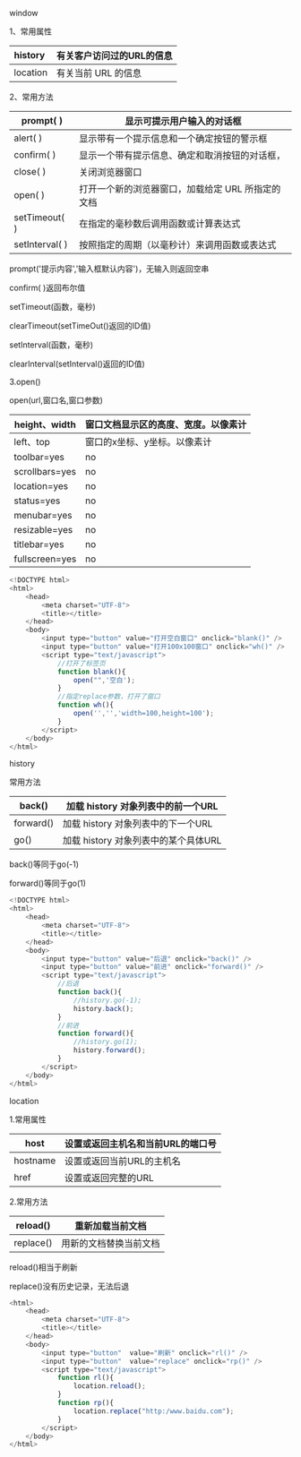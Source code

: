 window

1、常用属性

| history  | 有关客户访问过的URL的信息 |
| - | - |
| location | 有关当前 URL 的信息 |




2、常用方法

| prompt( ) | 显示可提示用户输入的对话框 |
| - | - |
| alert( ) | 显示带有一个提示信息和一个确定按钮的警示框  |
| confirm( ) | 显示一个带有提示信息、确定和取消按钮的对话框， |
| close( ) | 关闭浏览器窗口 |
| open( ) | 打开一个新的浏览器窗口，加载给定 URL 所指定的文档 |
| setTimeout( ) | 在指定的毫秒数后调用函数或计算表达式 |
| setInterval( ) | 按照指定的周期（以毫秒计）来调用函数或表达式 |


prompt('提示内容','输入框默认内容')，无输入则返回空串

confirm( )返回布尔值



setTimeout(函数，毫秒)

clearTimeout(setTimeOut()返回的ID值)



setInterval(函数，毫秒)

clearInterval(setInterval()返回的ID值)



3.open()

open(url,窗口名,窗口参数)

| height、width | 窗口文档显示区的高度、宽度。以像素计 |
| - | - |
| left、top | 窗口的x坐标、y坐标。以像素计 |
| toolbar=yes | no  |1 | 0 | 是否显示浏览器的工具栏。黙认是yes |
| scrollbars=yes | no  |1 | 0 | 是否显示滚动条。黙认是yes |
| location=yes | no  |1 | 0 | 是否显示地址地段。黙认是yes |
| status=yes | no  |1 | 0 | 是否添加状态栏。黙认是yes |
| menubar=yes | no  |1 | 0 | 是否显示菜单栏。黙认是yes |
| resizable=yes | no  |1 | 0 | 窗口是否可调节尺寸。黙认是yes |
| titlebar=yes | no  |1 | 0 | 是否显示标题栏。黙认是yes |
| fullscreen=yes | no  |1 | 0 | 是否使用全屏模式显示浏览器。黙认是no。处于全屏模式的窗口必须同时处于剧院模式 |




```javascript
<!DOCTYPE html>
<html>
	<head>
		<meta charset="UTF-8">
		<title></title>
	</head>
	<body>
		<input type="button" value="打开空白窗口" onclick="blank()" />
		<input type="button" value="打开100x100窗口" onclick="wh()" />
		<script type="text/javascript">
			//打开了标签页
			function blank(){
				open("",'空白');
			}
			//指定replace参数，打开了窗口
			function wh(){
				open('','','width=100,height=100');
			}
		</script>
	</body>
</html>
```



history

常用方法

| back() | 加载 history 对象列表中的前一个URL |
| - | - |
| forward() | 加载 history 对象列表中的下一个URL  |
| go() | 加载 history 对象列表中的某个具体URL |


back()等同于go(-1)

forward()等同于go(1)

```javascript
<!DOCTYPE html>
<html>
	<head>
		<meta charset="UTF-8">
		<title></title>
	</head>
	<body>
		<input type="button" value="后退" onclick="back()" />
		<input type="button" value="前进" onclick="forward()" />
		<script type="text/javascript">
			//后退
			function back(){
				//history.go(-1);
				history.back();
			}
			//前进
			function forward(){
				//history.go(1);
				history.forward();
			}
		</script>
	</body>
</html>

```



location

1.常用属性

| host | 设置或返回主机名和当前URL的端口号 |
| - | - |
| hostname | 设置或返回当前URL的主机名 |
| href | 设置或返回完整的URL |




2.常用方法

| reload() | 重新加载当前文档 |
| - | - |
| replace() | 用新的文档替换当前文档 |


reload()相当于刷新

replace()没有历史记录，无法后退

```javascript
<html>
	<head>
		<meta charset="UTF-8">
		<title></title>
	</head>
	<body>
		<input type="button"  value="刷新" onclick="rl()" />
		<input type="button"  value="replace" onclick="rp()" />
		<script type="text/javascript">
			function rl(){
				location.reload();
			}
			function rp(){
				location.replace("http:/www.baidu.com");
			}
		</script>
	</body>
</html>
```

